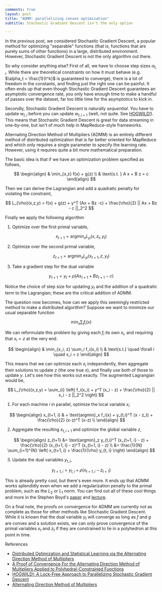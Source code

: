 ```yaml
---
comments: true
layout: post
title: "ADMM: parallelizing convex optimization"
subtitle: Stochastic Gradient Descent isn't the only option

---
```


In the previous post, we considered Stochastic Gradient Descent, a popular method for optimizing "separable" functions (that is, functions that are purely sums of other functions) in a large, distributed environment. However, Stochastic Gradient Descent is not the only algorithm out there.

So why consider anything else? First of all, we have to choose step sizes $\alpha_{t,i}$. While there are theoretical constraints on how it must behave (e.g. $\alpha_t = \frac{1}{t^k}$ is guaranteed to converge), there is a lot of freedom in the constants, and finding just the right one can be painful. It often ends up that even though Stochastic Gradient Descent guarantees an asymptotic convergence rate, you only have enough time to make a handful of passes over the dataset, far too little time for the asymptotics to kick in.

Secondly, Stochastic Gradient Descent is naturally _sequential_. You have to update $w_{t,i}$ before you can update $w_{t,i+1}$ (well, not quite. See [HOGWILD!](http://arxiv.org/abs/1106.5730)). This means that Stochastic Gradient Descent is great for data streaming in one-by-one, but isn't of much help in MapReduce-style frameworks.

Alternating Direction Method of Multipliers (ADMM) is an entirely different method of distributed optimization that is far better oriented for MapReduce and which only requires a single parameter to specify the learning rate. However, using it requires quite a bit more mathematical preparation.

The basic idea is that if we have an optimization problem specified as follows,

$$
\begin{align}
  & \min_{x,z} f(x) + g(z)  \\
  & \text{s.t. } A x + B z = c
\end{align}
$$

Then we can derive the Lagrangian and add a quadratic penalty for violating the constraint,

$$
L_{\rho}(x,z,y) = f(x) + g(z) + y^T (Ax + Bz -c) + \frac{\rho}{2} || Ax + Bz - c ||_2^2
$$

Finally we apply the following algorithm

1. Optimize over the first primal variable,

$$
x_{t+1} = \text{argmin}_x L_{\rho}(x,z_t, y_t)
$$

2. Optimize over the second primal variable,

$$
z_{t+1} = \text{argmin}_x L_{\rho}(x_{t+1},z, y_t)
$$

3. Take a gradient step for the dual variable

$$
y_{t+1} = y_t + \rho (A x_{t+1} + B z_{t+1} - c)
$$

Notice the choice of step size for updating $y_t$ and the addition of a quadratic term to the Lagrangian; these are the critical addition of ADMM.

The question now becomes, how can we apply this seemingly restricted method to make a distributed algorithm? Suppose we want to minimize our usual separable function

$$
\min_x \sum_i f_i(x)
$$

We can reformulate this problem by giving each $f_i$ its own $x_i$, and requiring that $x_i = z$ at the very end.

$$
\begin{align}
  & \min_{x_i, z} \sum_i f_i(x_i)   \\
  & \text{s.t.} \quad \forall i \quad x_i = z
\end{align}
$$

This means that we can optimize each $x_i$ independently, then aggregate their solutions to update $z$ (the one true $x$), and finally use both of those to update $y$. Let's see how this works out exactly. The augmented Lagrangian would be,

$$
L_{\rho}(x,z,y) = \sum_{i} \left( 
    f_i(x_i) + y^T (x_i - z) + \frac{\rho}{2} || x_i - z ||_2^2
  \right)
$$

1. For each machine $i$ in parallel, optimize the local variable $x_i$

$$
\begin{align}
  x_{t+1, i} & = \text{argmin}_x f_i(x) 
    + y_{t,i}^T (x - z_t) 
    + \frac{\rho}{2} (x-z)^T (x-z) \\
\end{align}
$$

2. Aggregate the resulting $x_{t,i+1}$ and optimize the global variable $z$,

$$
\begin{align}
  z_{t+1} &= \text{argmin}_z y_{t,i}^T (x_{t+1, i} - z) 
    + \frac{\rho}{2} (x_{t+1, i} - z)^T (x_{t+1, i} - z)  \\
  &= \frac{1}{N} \sum_{i=1}^{N} \left( 
    x_{t+1, i} + \frac{1}{\rho} y_{t, i}
  \right)
\end{align}
$$

3. Update the dual variables $y_{t,i}$,

$$
y_{t+1, i} = y_{t, i} + \rho ( x_{t+1,i} - z_{t+1} )
$$

This is already pretty cool, but there's even more. It ends up that ADMM works splendidly even when we add a regularization penalty to the primal problem, such as the $L_2$ or $L_1$ norm. You can find out all of these cool things and more in the Stephen Boyd's [paper](http://www.stanford.edu/~boyd/papers/pdf/admm_distr_stats.pdf) and [lecture](http://videolectures.net/nipsworkshops2011_boyd_multipliers/).

On a final note, the proofs on convergence for ADMM are currently not as complete as those for other methods like Stochastic Gradient Descent. While it is known that the dual variable $y_t$ will converge as long as $f$ and $g$ are convex and a solution exists, we can only prove convergence of the primal variables $x_t$ and $z_t$ if they are constrained to lie in a polyhedron at this point in time.

References

- [Distributed Optimization and Statistical Learning via the Alternating Direction Method of Multipliers](http://www.stanford.edu/~boyd/papers/pdf/admm_distr_stats.pdf)
- [A Proof of Convergence For the Alternating Direction Method of Multipliers Applied to Polyhedral-Constrained Functions](http://arxiv.org/pdf/1112.2295.pdf)
- [HOGWILD!: A Lock-Free Approach to Parallelizing Stochastic Gradient Descent](http://arxiv.org/abs/1106.5730)
- [Alternating Direction Method of Multipliers](http://videolectures.net/nipsworkshops2011_boyd_multipliers/)
